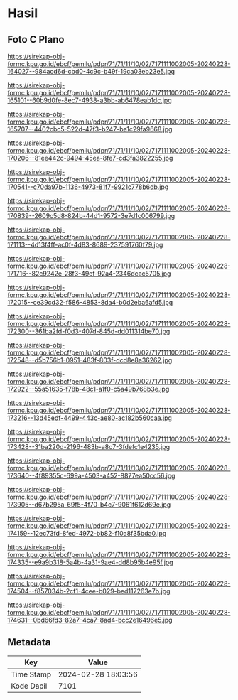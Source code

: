 # Hasil

## Foto C Plano

https://sirekap-obj-formc.kpu.go.id/ebcf/pemilu/pdpr/71/71/11/10/02/7171111002005-20240228-164027--984acd6d-cbd0-4c9c-b49f-19ca03eb23e5.jpg

https://sirekap-obj-formc.kpu.go.id/ebcf/pemilu/pdpr/71/71/11/10/02/7171111002005-20240228-165101--60b9d0fe-8ec7-4938-a3bb-ab6478eab1dc.jpg

https://sirekap-obj-formc.kpu.go.id/ebcf/pemilu/pdpr/71/71/11/10/02/7171111002005-20240228-165707--4402cbc5-522d-47f3-b247-ba1c29fa9668.jpg

https://sirekap-obj-formc.kpu.go.id/ebcf/pemilu/pdpr/71/71/11/10/02/7171111002005-20240228-170206--81ee442c-9494-45ea-8fe7-cd3fa3822255.jpg

https://sirekap-obj-formc.kpu.go.id/ebcf/pemilu/pdpr/71/71/11/10/02/7171111002005-20240228-170541--c70da97b-1136-4973-81f7-9921c778b6db.jpg

https://sirekap-obj-formc.kpu.go.id/ebcf/pemilu/pdpr/71/71/11/10/02/7171111002005-20240228-170839--2609c5d8-824b-44d1-9572-3e7d1c006799.jpg

https://sirekap-obj-formc.kpu.go.id/ebcf/pemilu/pdpr/71/71/11/10/02/7171111002005-20240228-171113--4d13f4ff-ac0f-4d83-8689-237591760f79.jpg

https://sirekap-obj-formc.kpu.go.id/ebcf/pemilu/pdpr/71/71/11/10/02/7171111002005-20240228-171716--82c9242e-28f3-49ef-92a4-2346dcac5705.jpg

https://sirekap-obj-formc.kpu.go.id/ebcf/pemilu/pdpr/71/71/11/10/02/7171111002005-20240228-172015--ce39cd32-f586-4853-8da4-b0d2eba6afd5.jpg

https://sirekap-obj-formc.kpu.go.id/ebcf/pemilu/pdpr/71/71/11/10/02/7171111002005-20240228-172300--361ba2fd-f0d3-407d-845d-dd011314be70.jpg

https://sirekap-obj-formc.kpu.go.id/ebcf/pemilu/pdpr/71/71/11/10/02/7171111002005-20240228-172548--d5b756b1-0951-483f-803f-dcd8e8a36262.jpg

https://sirekap-obj-formc.kpu.go.id/ebcf/pemilu/pdpr/71/71/11/10/02/7171111002005-20240228-172922--55a51635-f78b-48c1-a1f0-c5a49b768b3e.jpg

https://sirekap-obj-formc.kpu.go.id/ebcf/pemilu/pdpr/71/71/11/10/02/7171111002005-20240228-173216--13d45edf-4499-443c-ae80-ac182b560caa.jpg

https://sirekap-obj-formc.kpu.go.id/ebcf/pemilu/pdpr/71/71/11/10/02/7171111002005-20240228-173428--31ba220d-2196-483b-a8c7-3fdefc1e4235.jpg

https://sirekap-obj-formc.kpu.go.id/ebcf/pemilu/pdpr/71/71/11/10/02/7171111002005-20240228-173640--4f89355c-699a-4503-a452-8877ea50cc56.jpg

https://sirekap-obj-formc.kpu.go.id/ebcf/pemilu/pdpr/71/71/11/10/02/7171111002005-20240228-173905--d67b295a-69f5-4f70-b4c7-9061f612d69e.jpg

https://sirekap-obj-formc.kpu.go.id/ebcf/pemilu/pdpr/71/71/11/10/02/7171111002005-20240228-174159--12ec73fd-8fed-4972-bb82-f10a8f35bda0.jpg

https://sirekap-obj-formc.kpu.go.id/ebcf/pemilu/pdpr/71/71/11/10/02/7171111002005-20240228-174335--e9a9b318-5a4b-4a31-9ae4-dd8b95b4e95f.jpg

https://sirekap-obj-formc.kpu.go.id/ebcf/pemilu/pdpr/71/71/11/10/02/7171111002005-20240228-174504--f857034b-2cf1-4cee-b029-bed117263e7b.jpg

https://sirekap-obj-formc.kpu.go.id/ebcf/pemilu/pdpr/71/71/11/10/02/7171111002005-20240228-174631--0bd66fd3-82a7-4ca7-8ad4-bcc2e16496e5.jpg


## Metadata

| Key        | Value               |
| ---------- | ------------------- |
| Time Stamp | 2024-02-28 18:03:56 |
| Kode Dapil | 7101                |



